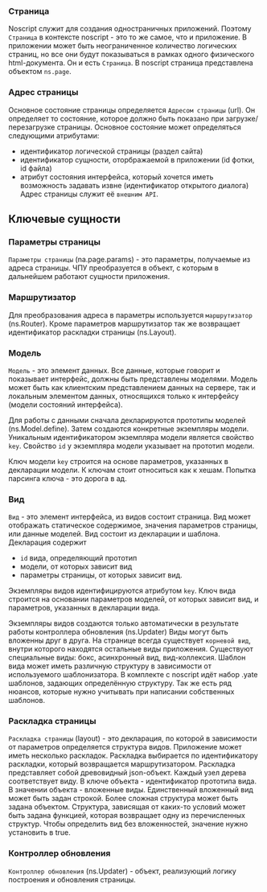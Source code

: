 ### Страница
Noscript служит для создания одностраничных приложений. Поэтому `Страница` в контексте noscript - это то же самое, что и приложение. В приложении может быть неограниченное количество логических страниц, но все они будут показываться в рамках одного физического html-документа. Он и есть `Страница`. В noscript страница представлена объектом `ns.page`.

### Адрес страницы
Основное состояние страницы определяется `Адресом страницы` (url). Он определяет то состояние, которое должно быть показано при загрузке/перезагрузке страницы.
Основное состояние может определяться следующими атрибутами:
 - идентификатор логической страницы (раздел сайта)
 - идентификатор сущности, оторбражаемой в приложении (id фотки, id файла)
 - атрибут состояния интерфейса, который хочется иметь возможность задавать извне (идентификатор открытого диалога)
Адрес страницы служит её `внешним API`.

## Ключевые сущности

### Параметры страницы
`Параметры страницы` (na.page.params) - это параметры, получаемые из адреса страницы. ЧПУ преобразуется в объект, с которым в дальнейшем работают сущности приложения.

### Маршрутизатор
Для преобразования адреса в параметры используется `маршрутизатор` (ns.Router). Кроме параметров маршрутизатор так же возвращает идентификатор раскладки страницы (ns.Layout).

### Модель
`Модель` - это элемент данных. Все данные, которые говорит и показывает интерфейс, должны быть представлены моделями. Модель может быть как клиентским представлением данных на сервере, так и локальным элементом данных, относящихся только к интерфейсу (модели состояний интерфейса).

Для работы с данными сначала декларируются прототипы моделей (ns.Model.define).
Затем создаются конкретные экземпляры модели. Уникальным идентификатором экземпляра модели является свойство `key`. Свойство `id` у экземпляра модели указывает на прототип модели.

Ключ модели `key` строится на основе параметров, указанных в декларации модели. К ключам стоит относиться как к хешам. Попытка парсинга ключа - это дорога в ад.

### Вид

`Вид` - это элемент интерфейса, из видов состоит страница. Вид может отображать статическое содержимое, значения параметров страницы, или данные моделей. Вид состоит из декларации и шаблона. Декларация содержит
 - `id` вида, определяющий прототип
 - модели, от которых зависит вид
 - параметры страницы, от которых зависит вид.

Экземпляры видов идентифицируются атрибутом `key`. Ключ вида строится на основании параметров моделей, от которых зависит вид, и параметров, указанных в декларации вида.

Экземпляры видов создаются только автоматически в результате работы контроллера обновления (ns.Updater)
Виды могут быть вложенны друг в друга. На странице всегда существует `корневой вид`, внутри которого находятся остальные виды приложения.
Существуют специальные виды: бокс, асинхронный вид, вид-коллексия.
Шаблон вида может иметь различную структуру в зависимости от используемого шаблонизатора. В комплекте с noscript идёт набор .yate шаблонов, задающих определённую структуру.
Так же есть ряд нюансов, которые нужно учитывать при написании собственных шаблонов.

### Раскладка страницы
`Раскладка страницы` (layout) - это декларация, по которой в зависимости от параметров определяется структура видов. Приложение может иметь несколько раскладок. Раскладка выбирается по идентификатору раскладки, который возвращается маршрутизатором.
Раскладка представляет собой древовидный json-объект. Каждый узел дерева соответствует виду. В ключе объекта - идентификатор прототипа вида. В значении объекта - вложенные виды. Единственный вложенный вид может быть задан строкой. Более сложная структура может быть задана объектом. Структура, зависящая от каких-то условий может быть задана функцией, которая возвращает одну из перечисленных структур. Чтобы определить вид без вложенностей, значение нужно установить в true.

### Контроллер обновления
`Контроллер обновления` (ns.Updater) - объект, реализующий логику построения и обновления страницы.
